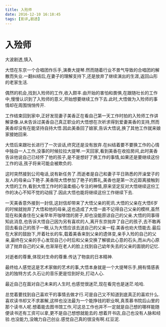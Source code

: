 ```yaml
---
title: 入殓师
date: 2016-12-10 16:18:45
tags: [影评,剧透]
---
```


# 入殓师 

大波剧透,慎入 




大悟在东京一个合唱团作乐手,演奏大提琴.然而随着行业不景气导致的合唱团的解散而失业.一翻纠结后,在妻子的理解支持下,还是放弃了继续演出的生涯,返回山形的老家生活.

偶然的机会,找到入殓师的工作,收入颇丰.由开始的害怕和畏惧,在跟随社长的工作中,慢慢认识到了入殓师的意义,开始想要继续工作下去.此时,大悟做为入殓师的事情却在周围悄悄传开.

工作结束回到家中,正好发现妻子美香正在看自己第一天工作时拍的入殓师工作讲解录像.从未告诉过美香自己真正职业的大悟想在次祈求得到爱妻美香的支持,然而美香却没有在能坚持自持大悟.因此美香回了娘家,告诉大悟说,换了其他工作就来娘家接她回来.

大悟后来跟社长进行了一次谈话,终究还是没有放弃.在纠结着要不要换工作的心情中独自一人工作,没事的时候拉拉大提琴.一天回家,看到美香在收拾房间,此时美香告诉他说自己已经怀了他的孩子,是不是想好了换工作的事情,如果还是要继续这份工作的话,孩子将来可能会被欺负的.

这时突然接到公司电话,说有新任务了.而逝者是自己和妻子平日熟悉的开澡堂子的友人的母亲山下艳子.美香陪大悟参加了艳子的葬礼,美香也是第一次近距离接触到大悟的工作,看到大悟工作时的温柔细心专注的神情,原来坚定反对大悟继续这份工作的决心不知不觉的动摇了.因此大悟也能将继续这份工作继续下去.

一天美香意外接到一封信,这封信却带来了大悟父亲的死讯.大悟的父亲在大悟6岁的时候就抛弃了大悟和他的母亲,这也造成了大悟一直不记得自己父亲的模样,虽然现在和美香住在父亲早年开咖啡馆的房子,却也没能原谅自己的父亲.大悟的同事得知此消息,也告诉大悟自己因为另有喜欢的人,离开东京抛弃了自己的孩子,去不敢再回去看自己的孩子一眼,认为大悟应该去送自己的父亲一程.美香也劝大悟能去.最后在大家的鼓励下,开着社长的车,载着美香来到父亲的遗体变,亲手入殓的自己的父亲,最终在父亲的手心发现自己小时后和父亲交换了解彼此心意的石头,而从内心原谅了抛弃自己的父亲,也渐渐在老人的脸上找到自己幼年失去的父亲的面貌的记忆.

对逝者的尊重,体现对生命的尊重.传达了物哀的日本精神.

最终给人感觉这是艺术家做的艺术的事,大悟本身就是一个大提琴乐手,拥有情感表达的独特方式.久石让的音乐更是恰到好处,打动人心.

最近自己在面对自己未来的人生时,也感觉很迷茫,现在看完也是迷茫.哈哈.  

总觉着要找到自己喜欢干的事情去做才行.可是自己又不知道到底真正的喜欢什么.喜欢读书却又不求甚解,这样也没法最为一个能挣钱的职业啊,真羡慕书院后山里的那个读书人呢.想着能去图书馆工作,可这总工作也并不一定就是自己想的哪样能随便读书还有工资可以拿,更不是自己想想就能去的.想着开书店,自己也没有人脉和经验.也没能力,没魄力自己创业.感觉自己真的很没有啊.红豆泥.

